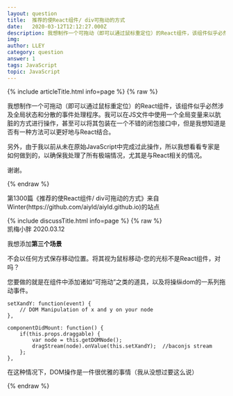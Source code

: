 ```yaml
---
layout: question
title:  推荐的使React组件/ div可拖动的方式
date:   2020-03-12T12:12:27.000Z
description: 我想制作一个可拖动（即可以通过鼠标重定位）的React组件，该组件似乎必然涉及全局状态和分散的事件处理程序。我可以在JS文件中使用一个全局变量来以肮脏的方...
img: 
author: LLEY
category: question
answer: 1
tags: JavaScript
topic: JavaScript
---
```

<div class="article-root">
  <div class="article">
    {% include articleTitle.html info=page %}
    {% raw %}
    <div class="article-content"><p><font style="vertical-align: inherit;"><font style="vertical-align: inherit;">我想制作一个可拖动（即可以通过鼠标重定位）的React组件，该组件似乎必然涉及全局状态和分散的事件处理程序。</font><font style="vertical-align: inherit;">我可以在JS文件中使用一个全局变量来以肮脏的方式进行操作，甚至可以将其包装在一个不错的闭包接口中，但是我想知道是否有一种方法可以更好地与React结合。</font></font></p>

<p><font style="vertical-align: inherit;"><font style="vertical-align: inherit;">另外，由于我以前从未在原始JavaScript中完成过此操作，所以我想看看专家是如何做到的，以确保我处理了所有极端情况，尤其是与React相关的情况。</font></font></p>

<p><font style="vertical-align: inherit;"><font style="vertical-align: inherit;">谢谢。</font></font></p></div>
    {% endraw %}
  </div>
  <p class="winter_mark">第1300篇《推荐的使React组件/ div可拖动的方式》来自Winter(https://github.com/aiyld/aiyld.github.io)的站点</p>
  <div class="discuss-wrapper">
    {% include discussTitle.html info=page %}
    {% raw %}
    <div class="discuss-list">
    <div class="discuss-item">
        <div class="discuss-parent">
          <div class="discuss-meta">
            <span class="discuss-user">凯梅小胖</span>
            <span class="discuss-time">2020.03.12</span>
          </div>
          <div class="discuss-comment"><p><font style="vertical-align: inherit;"><font style="vertical-align: inherit;">我想添加</font></font><strong><font style="vertical-align: inherit;"><font style="vertical-align: inherit;">第三个场景</font></font></strong></p>

<p><font style="vertical-align: inherit;"><font style="vertical-align: inherit;">不会以任何方式保存移动位置。</font><font style="vertical-align: inherit;">将其视为鼠标移动-您的光标不是React组件，对吗？</font></font></p>

<p><font style="vertical-align: inherit;"><font style="vertical-align: inherit;">您要做的就是在组件中添加诸如“可拖动”之类的道具，以及将操纵dom的一系列拖动事件。</font></font></p>

<pre><code>setXandY: function(event) {<font></font>
    // DOM Manipulation of x and y on your node<font></font>
},<font></font>
<font></font>
componentDidMount: function() {<font></font>
    if(this.props.draggable) {<font></font>
        var node = this.getDOMNode();<font></font>
        dragStream(node).onValue(this.setXandY);  //baconjs stream<font></font>
    };<font></font>
},<font></font>
</code></pre>

<p><font style="vertical-align: inherit;"><font style="vertical-align: inherit;">在这种情况下，DOM操作是一件很优雅的事情（我从没想过要这么说）</font></font></p></div>
        </div></div>
    </div>
    {% endraw %}
  </div>
<div>
